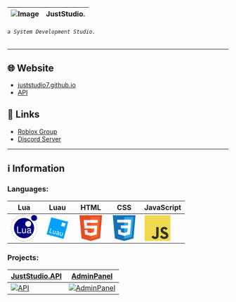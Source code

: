 | ![Image](https://juststudio7.github.io/favicon-32x32.png) | JustStudio.
| -------- | -------- |
###### `a System Development Studio.`
----------

## 🌐 Website
- [juststudio7.github.io](https://juststudio.is-a.dev)
- [API](https://juststudio.is-a.dev/api)

## 🔗 Links
- [Roblox Group](https://www.roblox.com/groups/11641563/JustStudio#!/about)
- [Discord Server](https://discord.gg/aHXxS6VvcC)


----------

## ℹ️ Information

### Languages:
| Lua | Luau | HTML | CSS | JavaScript |
| -------- |----------|----------|-----|----|
| <svg xmlns="http://www.w3.org/2000/svg" width="60" height="60" viewBox="0 0 128 128"><path fill="#000080" d="M112.956.708c-7.912 0-14.335 6.424-14.335 14.336s6.424 14.335 14.335 14.335 14.335-6.41 14.335-14.335c0-7.912-6.424-14.336-14.335-14.336zM64 15.058c-27.02 0-48.956 21.935-48.956 48.955S36.979 112.97 64 112.97c27.02 0 48.956-21.935 48.956-48.956 0-27.02-21.936-48.956-48.956-48.956z"/><path fill="#fff" d="M84.285 29.392c-7.91 0-14.335 6.424-14.335 14.335s6.424 14.336 14.335 14.336 14.336-6.424 14.336-14.336-6.424-14.335-14.335-14.335zM30.773 56.36v32.119h19.961v-3.611H34.87V56.359Zm57.584 8.37c-3.354 0-6.126.975-7.668 2.692-1.055 1.19-1.488 2.516-1.582 4.801h3.705c.311-2.826 1.988-4.098 5.423-4.098 3.3 0 5.153 1.231 5.153 3.435v.974c0 1.542-.92 2.205-3.827 2.556-5.193.663-5.991.839-7.398 1.407-2.69 1.095-4.057 3.164-4.057 6.166 0 4.193 2.908 6.83 7.574 6.83 2.907 0 5.247-1.014 7.843-3.395.257 2.34 1.407 3.395 3.787 3.395.757 0 1.325-.081 2.515-.392v-2.773a2.917 2.917 0 0 1-.798.095c-1.284 0-1.988-.663-1.988-1.812V71.032c0-4.098-3.002-6.302-8.682-6.302zm-33.742.664V83.19c0 3.84 2.867 6.302 7.357 6.302 3.395 0 5.545-1.19 7.709-4.233v3.219h3.3V65.393h-3.652v13.09c0 4.72-2.475 7.804-6.302 7.804-2.907 0-4.76-1.772-4.76-4.544v-16.35Zm38.773 11.67v4.139c0 1.244-.365 1.988-1.46 3.002-1.502 1.366-3.3 2.07-5.464 2.07-2.867 0-4.544-1.367-4.544-3.706 0-2.42 1.636-3.665 5.558-4.233 3.881-.528 4.68-.703 5.91-1.271z"/><path fill="#808080" d="M61.733 0a64.06 64.06 0 0 0-5.57.436l.179 1.458a62.596 62.596 0 0 1 5.442-.426zm5.585.046-.075 1.468a62.432 62.432 0 0 1 5.433.52L72.88.578a63.91 63.91 0 0 0-5.561-.532Zm-16.665 1.31a63.301 63.301 0 0 0-5.409 1.398l.43 1.405a61.835 61.835 0 0 1 5.284-1.367Zm27.72.237-.33 1.431a62.536 62.536 0 0 1 5.262 1.455l.452-1.397a63.998 63.998 0 0 0-5.384-1.489ZM39.98 4.623a63.447 63.447 0 0 0-5.081 2.323l.668 1.308a61.98 61.98 0 0 1 4.964-2.27zm49.012.41-.573 1.353a62.539 62.539 0 0 1 4.929 2.346l.688-1.298a64.012 64.012 0 0 0-5.044-2.4ZM30.04 9.706a63.95 63.95 0 0 0-4.6 3.17l.886 1.173a62.484 62.484 0 0 1 4.494-3.098zm-8.906 6.728a64.247 64.247 0 0 0-3.983 3.918l1.075 1.001a62.774 62.774 0 0 1 3.891-3.827zm-7.61 8.165a64.04 64.04 0 0 0-3.247 4.546l1.231.8a62.571 62.571 0 0 1 3.172-4.44zm-6.086 9.357a63.459 63.459 0 0 0-2.408 5.042l1.352.574a61.99 61.99 0 0 1 2.352-4.925zm113.623.973-1.31.667a62.616 62.616 0 0 1 2.263 4.967l1.362-.55a64.073 64.073 0 0 0-2.315-5.083zM3.075 44.23a63.382 63.382 0 0 0-1.49 5.385l1.432.328a61.91 61.91 0 0 1 1.455-5.26Zm122.166 1.049-1.404.429a62.513 62.513 0 0 1 1.366 5.285l1.437-.306a63.983 63.983 0 0 0-1.399-5.409zM.574 55.108a64.093 64.093 0 0 0-.528 5.561l1.467.075a62.622 62.622 0 0 1 .516-5.434Zm126.988 1.088-1.458.179a62.465 62.465 0 0 1 .428 5.441l1.468-.05a63.916 63.916 0 0 0-.438-5.57zM1.468 66.205 0 66.255a64.082 64.082 0 0 0 .435 5.57l1.458-.179a62.61 62.61 0 0 1-.425-5.441Zm125.018 1.071a62.63 62.63 0 0 1-.518 5.434l1.455.203a64.16 64.16 0 0 0 .53-5.561zM2.79 77.031l-1.437.304a63.332 63.332 0 0 0 1.398 5.41l1.405-.43A61.864 61.864 0 0 1 2.79 77.03Zm122.188 1.046a61.966 61.966 0 0 1-1.457 5.26l1.397.454a63.43 63.43 0 0 0 1.492-5.384zM5.981 87.459l-1.362.551a63.434 63.434 0 0 0 2.323 5.082l1.307-.669a61.968 61.968 0 0 1-2.268-4.964Zm115.627.99a61.98 61.98 0 0 1-2.354 4.925l1.296.69a63.447 63.447 0 0 0 2.41-5.04zM10.944 97.17l-1.245.78a63.949 63.949 0 0 0 3.17 4.6l1.172-.885a62.481 62.481 0 0 1-3.097-4.495zm105.534.904a62.546 62.546 0 0 1-3.173 4.44l1.156.906a64.024 64.024 0 0 0 3.249-4.545zm-98.96 7.8-1.092.983a64.235 64.235 0 0 0 3.917 3.983l1.002-1.074a62.77 62.77 0 0 1-3.827-3.892zm92.24.79a62.76 62.76 0 0 1-3.893 3.826l.983 1.092a64.221 64.221 0 0 0 3.984-3.916zm-84.263 6.648-.906 1.157a64.026 64.026 0 0 0 4.546 3.248l.8-1.232a62.554 62.554 0 0 1-4.44-3.173zm76.16.654a62.475 62.475 0 0 1-4.495 3.096l.78 1.245a63.945 63.945 0 0 0 4.6-3.17zm-67.018 5.294-.691 1.296a63.45 63.45 0 0 0 5.04 2.409l.575-1.352a61.984 61.984 0 0 1-4.924-2.353zm57.775.496a61.956 61.956 0 0 1-4.964 2.268l.551 1.362a63.425 63.425 0 0 0 5.082-2.322zm-47.74 3.77-.453 1.396a63.419 63.419 0 0 0 5.385 1.49l.329-1.43a61.949 61.949 0 0 1-5.26-1.456zm37.632.322a62.05 62.05 0 0 1-5.284 1.365l.304 1.437a63.361 63.361 0 0 0 5.41-1.398zm-27.003 2.122-.203 1.455a64.093 64.093 0 0 0 5.561.529l.075-1.467a62.605 62.605 0 0 1-5.433-.517zm16.335.139a62.635 62.635 0 0 1-5.442.424l.05 1.468a64.114 64.114 0 0 0 5.57-.434z"/></svg> | <svg xmlns="http://www.w3.org/2000/svg" width="60" height="60" viewBox="0 0 60 60" fill="none"><rect x="15.8579" y="5.5051" width="40" height="40" transform="rotate(15 15.8579 5.5051)" fill="#00A2FF"/><rect x="40.6438" y="17.3228" width="8" height="8" transform="rotate(15 40.6438 17.3228)" fill="white"/><path d="M13.2989 39.8636L18.1804 41.1716L17.8828 42.2824L11.6359 40.6085L14.396 30.3078L15.7614 30.6737L13.2989 39.8636ZM23.8444 43.0684C23.1745 43.5309 22.3467 43.6301 21.361 43.366C20.5451 43.1474 19.9857 42.7447 19.6829 42.1581C19.386 41.568 19.3597 40.8077 19.604 39.8773L20.9385 34.8968L22.2473 35.2475L20.9223 40.1926C20.6114 41.3529 20.9276 42.0594 21.8709 42.3121C22.8707 42.5801 23.6356 42.3857 24.1654 41.7289L25.6573 36.1612L26.9661 36.5119L24.915 44.1666L23.6699 43.833L23.8444 43.0684ZM31.6359 45.9675C31.6009 45.7964 31.6116 45.5111 31.6681 45.1117C30.8903 45.5807 30.0793 45.7021 29.2351 45.4758C28.4805 45.2736 27.9171 44.8952 27.5451 44.3406C27.179 43.7825 27.0838 43.1756 27.2595 42.52C27.473 41.723 27.9404 41.186 28.6617 40.9091C29.3889 40.6288 30.302 40.6359 31.4009 40.9303L32.6743 41.2716L32.8355 40.6702C32.958 40.2127 32.9186 39.8129 32.7171 39.4708C32.5168 39.1239 32.1502 38.8791 31.6172 38.7363C31.1503 38.6112 30.7272 38.6242 30.3481 38.7753C29.9689 38.9265 29.7344 39.1695 29.6447 39.5044L28.3288 39.1518C28.4312 38.7697 28.6642 38.4379 29.0278 38.1562C29.3974 37.871 29.8411 37.6866 30.3589 37.6029C30.8814 37.5205 31.421 37.5539 31.9775 37.703C32.8595 37.9393 33.491 38.3461 33.8722 38.9234C34.2546 39.496 34.3516 40.1716 34.1632 40.9502L33.2192 44.4733C33.0309 45.1761 32.9707 45.759 33.0388 46.2221L33.0084 46.3353L31.6359 45.9675ZM29.7313 44.388C30.1416 44.498 30.5592 44.4961 30.9839 44.3824C31.4087 44.2688 31.7491 44.0643 32.0052 43.7689L32.426 42.1983L31.4002 41.9235C29.7966 41.4938 28.869 41.7482 28.6176 42.6868C28.5076 43.0971 28.5584 43.4545 28.7701 43.7589C28.9817 44.0633 29.3021 44.273 29.7313 44.388ZM39.7199 47.3223C39.0501 47.7848 38.2223 47.8839 37.2365 47.6198C36.4206 47.4012 35.8612 46.9986 35.5584 46.4119C35.2615 45.8218 35.2352 45.0616 35.4795 44.1312L36.814 39.1506L38.1228 39.5013L36.7978 44.4465C36.4869 45.6067 36.8031 46.3132 37.7464 46.566C38.7463 46.8339 39.5111 46.6395 40.0409 45.9827L41.5328 40.415L42.8416 40.7657L40.7905 48.4205L39.5454 48.0868L39.7199 47.3223Z" fill="white"/></svg> | <svg xmlns="http://www.w3.org/2000/svg" width="60" height="60" viewBox="0 0 128 128"><path fill="#E44D26" d="M19.037 113.876L9.032 1.661h109.936l-10.016 112.198-45.019 12.48z"/><path fill="#F16529" d="M64 116.8l36.378-10.086 8.559-95.878H64z"/><path fill="#EBEBEB" d="M64 52.455H45.788L44.53 38.361H64V24.599H29.489l.33 3.692 3.382 37.927H64zm0 35.743l-.061.017-15.327-4.14-.979-10.975H33.816l1.928 21.609 28.193 7.826.063-.017z"/><path fill="#fff" d="M63.952 52.455v13.763h16.947l-1.597 17.849-15.35 4.143v14.319l28.215-7.82.207-2.325 3.234-36.233.335-3.696h-3.708zm0-27.856v13.762h33.244l.276-3.092.628-6.978.329-3.692z"/></svg> | <svg xmlns="http://www.w3.org/2000/svg" width="60" height="60" viewBox="0 0 128 128"><path fill="#1572B6" d="M18.814 114.123L8.76 1.352h110.48l-10.064 112.754-45.243 12.543-45.119-12.526z"/><path fill="#33A9DC" d="M64.001 117.062l36.559-10.136 8.601-96.354h-45.16v106.49z"/><path fill="#fff" d="M64.001 51.429h18.302l1.264-14.163H64.001V23.435h34.682l-.332 3.711-3.4 38.114h-30.95V51.429z"/><path fill="#EBEBEB" d="M64.083 87.349l-.061.018-15.403-4.159-.985-11.031H33.752l1.937 21.717 28.331 7.863.063-.018v-14.39z"/><path fill="#fff" d="M81.127 64.675l-1.666 18.522-15.426 4.164v14.39l28.354-7.858.208-2.337 2.406-26.881H81.127z"/><path fill="#EBEBEB" d="M64.048 23.435v13.831H30.64l-.277-3.108-.63-7.012-.331-3.711h34.646zm-.047 27.996v13.831H48.792l-.277-3.108-.631-7.012-.33-3.711h16.447z"/></svg> | <svg xmlns="http://www.w3.org/2000/svg" width="60" height="60" viewBox="0 0 128 128"><path fill="#F0DB4F" d="M1.408 1.408h125.184v125.185H1.408z"/><path fill="#323330" d="M116.347 96.736c-.917-5.711-4.641-10.508-15.672-14.981-3.832-1.761-8.104-3.022-9.377-5.926-.452-1.69-.512-2.642-.226-3.665.821-3.32 4.784-4.355 7.925-3.403 2.023.678 3.938 2.237 5.093 4.724 5.402-3.498 5.391-3.475 9.163-5.879-1.381-2.141-2.118-3.129-3.022-4.045-3.249-3.629-7.676-5.498-14.756-5.355l-3.688.477c-3.534.893-6.902 2.748-8.877 5.235-5.926 6.724-4.236 18.492 2.975 23.335 7.104 5.332 17.54 6.545 18.873 11.531 1.297 6.104-4.486 8.08-10.234 7.378-4.236-.881-6.592-3.034-9.139-6.949-4.688 2.713-4.688 2.713-9.508 5.485 1.143 2.499 2.344 3.63 4.26 5.795 9.068 9.198 31.76 8.746 35.83-5.176.165-.478 1.261-3.666.38-8.581zM69.462 58.943H57.753l-.048 30.272c0 6.438.333 12.34-.714 14.149-1.713 3.558-6.152 3.117-8.175 2.427-2.059-1.012-3.106-2.451-4.319-4.485-.333-.584-.583-1.036-.667-1.071l-9.52 5.83c1.583 3.249 3.915 6.069 6.902 7.901 4.462 2.678 10.459 3.499 16.731 2.059 4.082-1.189 7.604-3.652 9.448-7.401 2.666-4.915 2.094-10.864 2.07-17.444.06-10.735.001-21.468.001-32.237z"/></svg> |

### Projects:
| [JustStudio.API](https://juststudio7.github.io/api) | [AdminPanel](https://create.roblox.com/store/asset/18486158345/Admin-Panel) |
| -------- | -------- |
| [![API](https://juststudio7.github.io/public/API-logo-200h.png)](https://juststudio7.github.io/api) | [![AdminPanel](https://juststudio7.github.io/public/adminpanellogo-200h.png)](https://create.roblox.com/store/asset/18486158345/Admin-Panel) | 
        
